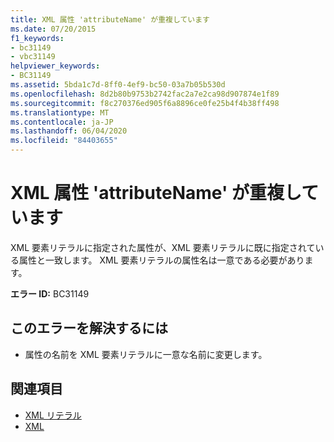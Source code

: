 ```yaml
---
title: XML 属性 'attributeName' が重複しています
ms.date: 07/20/2015
f1_keywords:
- bc31149
- vbc31149
helpviewer_keywords:
- BC31149
ms.assetid: 5bda1c7d-8ff0-4ef9-bc50-03a7b05b530d
ms.openlocfilehash: 8d2b80b9753b2742fac2a7e2ca98d907874e1f89
ms.sourcegitcommit: f8c270376ed905f6a8896ce0fe25b4f4b38ff498
ms.translationtype: MT
ms.contentlocale: ja-JP
ms.lasthandoff: 06/04/2020
ms.locfileid: "84403655"
---
```

# <a name="duplicate-xml-attribute-attributename"></a>XML 属性 'attributeName' が重複しています
XML 要素リテラルに指定された属性が、XML 要素リテラルに既に指定されている属性と一致します。 XML 要素リテラルの属性名は一意である必要があります。  
  
 **エラー ID:** BC31149  
  
## <a name="to-correct-this-error"></a>このエラーを解決するには  
  
- 属性の名前を XML 要素リテラルに一意な名前に変更します。  
  
## <a name="see-also"></a>関連項目

- [XML リテラル](../language-reference/xml-literals/index.md)
- [XML](../programming-guide/language-features/xml/index.md)
